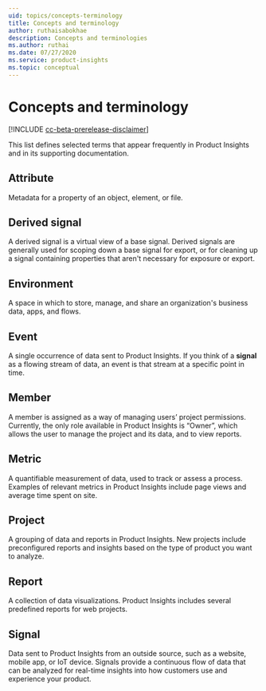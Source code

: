 ```yaml
---
uid: topics/concepts-terminology
title: Concepts and terminology
author: ruthaisabokhae
description: Concepts and terminologies
ms.author: ruthai
ms.date: 07/27/2020
ms.service: product-insights
ms.topic: conceptual
---
```


# Concepts and terminology

[!INCLUDE [cc-beta-prerelease-disclaimer]( includes/cc-beta-prerelease-disclaimer.md)]

This list defines selected terms that appear frequently in Product Insights and in its supporting documentation.

## Attribute

Metadata for a property of an object, element, or file.

## Derived signal

A derived signal is a virtual view of a base signal. Derived signals are generally used for scoping down a base signal for export, or for cleaning up a signal containing properties that aren't necessary for exposure or export.

## Environment

A space in which to store, manage, and share an organization's business data, apps, and flows.

## Event

A single occurrence of data sent to Product Insights. If you think of a **signal** as a flowing stream of data, an event is that stream at a specific point in time.

## Member

A member is assigned as a way of managing users’ project permissions. Currently, the only role available in Product Insights is “Owner”, which allows the user to manage the project and its data, and to view reports.

## Metric

A quantifiable measurement of data, used to track or assess a process. Examples of relevant metrics in Product Insights include page views and average time spent on site.

## Project

A grouping of data and reports in Product Insights. New projects include preconfigured reports and insights based on the type of product you want to analyze.

## Report

A collection of data visualizations. Product Insights includes several predefined reports for web projects.

## Signal

Data sent to Product Insights from an outside source, such as a website, mobile app, or IoT device. Signals provide a continuous flow of data that can be analyzed for real-time insights into how customers use and experience your product.
